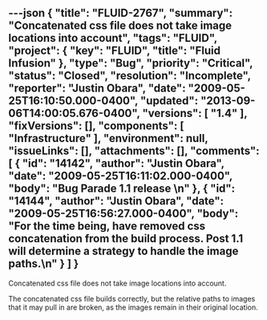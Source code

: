 ---json
{
  "title": "FLUID-2767",
  "summary": "Concatenated css file does not take image locations into account",
  "tags": "FLUID",
  "project": {
    "key": "FLUID",
    "title": "Fluid Infusion"
  },
  "type": "Bug",
  "priority": "Critical",
  "status": "Closed",
  "resolution": "Incomplete",
  "reporter": "Justin Obara",
  "date": "2009-05-25T16:10:50.000-0400",
  "updated": "2013-09-06T14:00:05.676-0400",
  "versions": [
    "1.4"
  ],
  "fixVersions": [],
  "components": [
    "Infrastructure"
  ],
  "environment": null,
  "issueLinks": [],
  "attachments": [],
  "comments": [
    {
      "id": "14142",
      "author": "Justin Obara",
      "date": "2009-05-25T16:11:02.000-0400",
      "body": "Bug Parade 1.1 release&#x20;\n"
    },
    {
      "id": "14144",
      "author": "Justin Obara",
      "date": "2009-05-25T16:56:27.000-0400",
      "body": "For the time being, have removed css concatenation from the build process. Post 1.1 will determine a strategy to handle the image paths.\n"
    }
  ]
}
---
Concatenated css file does not take image locations into account.

The concatenated css file builds correctly, but the relative paths to images that it may pull in are broken, as the images remain in their original location.

        
